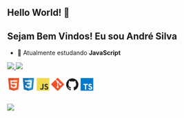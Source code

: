 ## Hello World! 👋
## Sejam Bem Vindos! Eu sou André Silva

- 🌱 Atualmente estudando **JavaScript**

<div>
  <a href="htt´s://girhub.com/andre-silva96">
  <img height="180em" src="https://github-readme-stats.vercel.app/api?username=andre-silva96&show_icons=true&theme=dark&include_all_commits=true&count_private=true"/>
  <img height="180em" src="https://github-readme-stats.vercel.app/api/top-langs/?username=andre-silva96&layout=compact&langs_count=16&theme=dark"/>
</div>

<div style="display: inline-block"><br/>
  <img align="center" alt="Andre-HTML" height="30" width="30" src="https://raw.githubusercontent.com/devicons/devicon/master/icons/html5/html5-original.svg"/>
  <img align="center" alt="Andre-CSS" height="30" width="30" src="https://raw.githubusercontent.com/devicons/devicon/master/icons/css3/css3-original.svg"/>
  <img align="center" alt="Andre-JavaScript" height="30" width="30" src="https://raw.githubusercontent.com/devicons/devicon/master/icons/javascript/javascript-original.svg"/>
  <img align="center" alt="Andre-Git" height="30" width="30" src="https://raw.githubusercontent.com/devicons/devicon/master/icons/git/git-original.svg"/>
  <img align="center" alt="Andre-GitHub" height="30" width="30" src="https://raw.githubusercontent.com/devicons/devicon/master/icons/github/github-original.svg"/>
  <img align="center" alt="Andre-TypeScript" height="30" width="30" src="https://raw.githubusercontent.com/devicons/devicon/master/icons/typescript/typescript-original.svg"/>
</div>

##

<div>
  <a href="https://linkedin.com/in/andresilva96" target="_blank">
    <img src="https://img.shields.io/badge/-LinkedIn-%23007785?style=for-the-badge&logo=linkedin&logoColor=white" target="_blank" />
  </a>
</div>
